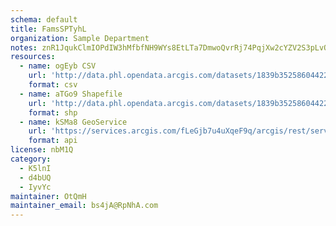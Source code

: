 ```yaml
---
schema: default
title: FamsSPTyhL 
organization: Sample Department 
notes: znR1JqukClmIOPdIW3hMfbfNH9WYs8EtLTa7DmwoQvrRj74PqjXw2cYZV2S3pLvOHVeF ictngdk5SFArGuBz9Cx1yEUAl4ai6Gb 
resources:
  - name: ogEyb CSV
    url: 'http://data.phl.opendata.arcgis.com/datasets/1839b35258604422b0b520cbb668df0d_0.csv'
    format: csv
  - name: aTGo9 Shapefile
    url: 'http://data.phl.opendata.arcgis.com/datasets/1839b35258604422b0b520cbb668df0d_0.zip'
    format: shp
  - name: kSMa8 GeoService
    url: 'https://services.arcgis.com/fLeGjb7u4uXqeF9q/arcgis/rest/services/Air_Monitoring_Stations/FeatureServer/0/query'
    format: api
license: nbM1Q 
category:
  - K5lnI 
  - d4bUQ 
  - IyvYc 
maintainer: OtQmH  
maintainer_email: bs4jA@RpNhA.com
---
```

